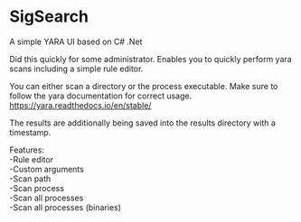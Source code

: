 # SigSearch
A simple YARA UI based on C# .Net

Did this quickly for some administrator. Enables you to quickly perform yara scans including a simple rule editor.

You can either scan a directory or the process executable. Make sure to follow the yara documentation for correct usage.
https://yara.readthedocs.io/en/stable/

The results are additionally being saved into the results directory with a timestamp.

Features:   
-Rule editor  
-Custom arguments  
-Scan path  
-Scan process  
-Scan all processes  
-Scan all processes (binaries)
